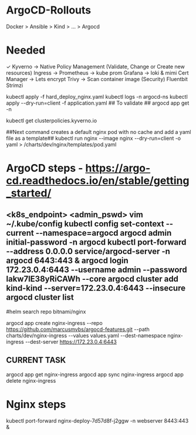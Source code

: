 # ArgoCD-Rollouts
Docker > Ansible > Kind > ... > Argocd

# Needed 
✓ Kyverno    -> Native Policy Management (Validate, Change or Create new resources)
Ingress      ->
Prometheus   -> kube prom
Grafana      -> loki & mimi
Cert Manager -> Lets encrypt
Trivy        -> Scan container image (Security)
Fluentbit
Strimzi

kubectl apply -f hard_deploy_nginx.yaml
kubectl logs <argocd-server-name> -n argocd-ns
kubectl apply --dry-run=client -f application.yaml ## To validate ##
argocd app get <application-name> -n <namespace>


kubectl get clusterpolicies.kyverno.io

##Next command creates a default nginx pod with no cache and add a yaml file as a template## 
kubectl run nginx --image nginx --dry-run=client -o yaml > /charts/dev/nginx/templates/pod.yaml

# ArgoCD steps - https://argo-cd.readthedocs.io/en/stable/getting_started/

<!-- 
argocd admin initial-password -n argocd
#kubectl get secret argocd-initial-admin-secret -n argocd -o jsonpath="{.data.password}" | base64 -d
kubectl port-forward svc/argocd-server -n argocd 6443:443 # --username=admin --password=A_SENHA_POR_FAVOR
argocd login 172.22.0.4:6443
username: admin
password: 9E5iSNhTC1TRbG4A -> decrypt using base64 
#argocd login 127.0.0.1:8080 --username admin --password "$ARGOCD_INITIAL_PASSWORD"
#kubectl config view
--> 
<k8s_endpoint> <admin_pswd>
vim ~/.kube/config
kubectl config set-context --current --namespace=argocd
argocd admin initial-password -n argocd
kubectl port-forward --address 0.0.0.0 service/argocd-server -n argocd 6443:443 &
argocd login 172.23.0.4:6443 --username admin --password lakw7lE38yRiCAWh --core
argocd cluster add kind-kind --server=172.23.0.4:6443 --insecure
argocd cluster list
---
#helm search repo bitnami/nginx
<!-- argocd app create nginx-ingress --repo https://charts.helm.sh/stable --helm-chart nginx-ingress --revision 1.24.3 --dest-namespace nginx-ingress --dest-server https://172.23.0.4:6443  -->
argocd app create nginx-ingress --repo https://github.com/marcusmvbs/argocd-features.git --path charts/dev/nginx-ingress --values values.yaml --dest-namespace nginx-ingress --dest-server https://172.23.0.4:6443
<!-- argocd app create nginx-webapp --repo https://github.com/marcusmvbs/argocd-features.git --path charts/dev/nginx --values values.yaml --dest-namespace webserver --dest-server https://172.23.0.4:6443 -->
## CURRENT TASK ##
argocd app get nginx-ingress
argocd app sync nginx-ingress
argocd app delete nginx-ingress

# Nginx steps
kubectl port-forward nginx-deploy-7d57d8f-j2ggw -n webserver 8443:443 &